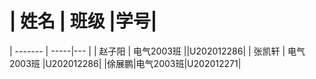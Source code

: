 # | 姓名  | 班级 |学号|
| ------- | -----|--- |
| 赵子阳  | 电气2003班  ||U202012286|
| 张凯轩 | 电气2003班  |U202012286|
|俆展鹏|电气2003班|U202012271|
